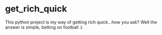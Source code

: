 # get_rich_quick

This python project is my way of getting rich quick...how you ask? Well the answer is simple, betting on football :)